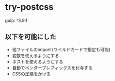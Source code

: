 # try-postcss

gulp: ^3.9.1

## 以下を可能にした
- 他ファイルのimport (ワイルドカードで指定も可能)
- 変数を使えるようにする
- ネストを使えるようにする
- 自動でベンダープレフィックスを付与する
- CSSの圧縮をかける
